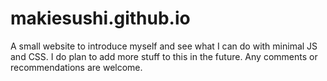 # makiesushi.github.io
A small website to introduce myself and see what I can do with minimal JS and CSS.
I do plan to add more stuff to this in the future.
Any comments or recommendations are welcome. 
